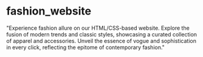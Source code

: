 # fashion_website
"Experience fashion allure on our HTML/CSS-based website. Explore the fusion of modern trends and classic styles, showcasing a curated collection of apparel and accessories. Unveil the essence of vogue and sophistication in every click, reflecting the epitome of contemporary fashion."
